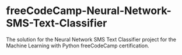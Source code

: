 # freeCodeCamp-Neural-Network-SMS-Text-Classifier
The solution for the Neural Network SMS Text Classifier project for the Machine Learning with Python freeCodeCamp certification.
